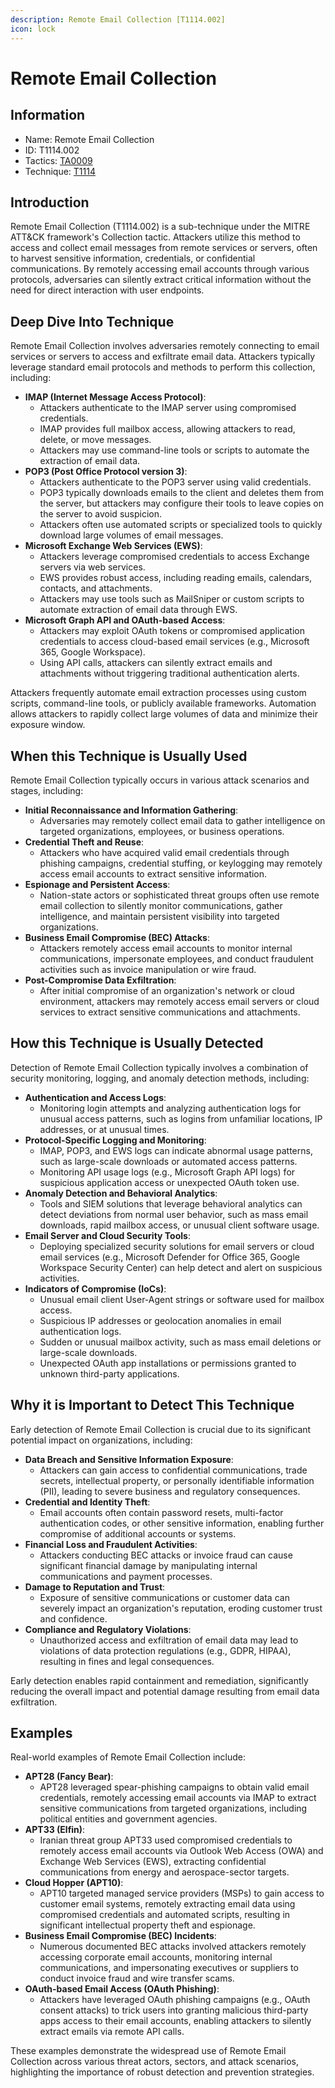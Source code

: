 ```yaml
---
description: Remote Email Collection [T1114.002]
icon: lock
---
```


# Remote Email Collection

## Information

* Name: Remote Email Collection
* ID: T1114.002
* Tactics: [TA0009](../)
* Technique: [T1114](./)

## Introduction

Remote Email Collection (T1114.002) is a sub-technique under the MITRE ATT\&CK framework's Collection tactic. Attackers utilize this method to access and collect email messages from remote services or servers, often to harvest sensitive information, credentials, or confidential communications. By remotely accessing email accounts through various protocols, adversaries can silently extract critical information without the need for direct interaction with user endpoints.

## Deep Dive Into Technique

Remote Email Collection involves adversaries remotely connecting to email services or servers to access and exfiltrate email data. Attackers typically leverage standard email protocols and methods to perform this collection, including:

* **IMAP (Internet Message Access Protocol)**:
  * Attackers authenticate to the IMAP server using compromised credentials.
  * IMAP provides full mailbox access, allowing attackers to read, delete, or move messages.
  * Attackers may use command-line tools or scripts to automate the extraction of email data.
* **POP3 (Post Office Protocol version 3)**:
  * Attackers authenticate to the POP3 server using valid credentials.
  * POP3 typically downloads emails to the client and deletes them from the server, but attackers may configure their tools to leave copies on the server to avoid suspicion.
  * Attackers often use automated scripts or specialized tools to quickly download large volumes of email messages.
* **Microsoft Exchange Web Services (EWS)**:
  * Attackers leverage compromised credentials to access Exchange servers via web services.
  * EWS provides robust access, including reading emails, calendars, contacts, and attachments.
  * Attackers may use tools such as MailSniper or custom scripts to automate extraction of email data through EWS.
* **Microsoft Graph API and OAuth-based Access**:
  * Attackers may exploit OAuth tokens or compromised application credentials to access cloud-based email services (e.g., Microsoft 365, Google Workspace).
  * Using API calls, attackers can silently extract emails and attachments without triggering traditional authentication alerts.

Attackers frequently automate email extraction processes using custom scripts, command-line tools, or publicly available frameworks. Automation allows attackers to rapidly collect large volumes of data and minimize their exposure window.

## When this Technique is Usually Used

Remote Email Collection typically occurs in various attack scenarios and stages, including:

* **Initial Reconnaissance and Information Gathering**:
  * Adversaries may remotely collect email data to gather intelligence on targeted organizations, employees, or business operations.
* **Credential Theft and Reuse**:
  * Attackers who have acquired valid email credentials through phishing campaigns, credential stuffing, or keylogging may remotely access email accounts to extract sensitive information.
* **Espionage and Persistent Access**:
  * Nation-state actors or sophisticated threat groups often use remote email collection to silently monitor communications, gather intelligence, and maintain persistent visibility into targeted organizations.
* **Business Email Compromise (BEC) Attacks**:
  * Attackers remotely access email accounts to monitor internal communications, impersonate employees, and conduct fraudulent activities such as invoice manipulation or wire fraud.
* **Post-Compromise Data Exfiltration**:
  * After initial compromise of an organization's network or cloud environment, attackers may remotely access email servers or cloud services to extract sensitive communications and attachments.

## How this Technique is Usually Detected

Detection of Remote Email Collection typically involves a combination of security monitoring, logging, and anomaly detection methods, including:

* **Authentication and Access Logs**:
  * Monitoring login attempts and analyzing authentication logs for unusual access patterns, such as logins from unfamiliar locations, IP addresses, or at unusual times.
* **Protocol-Specific Logging and Monitoring**:
  * IMAP, POP3, and EWS logs can indicate abnormal usage patterns, such as large-scale downloads or automated access patterns.
  * Monitoring API usage logs (e.g., Microsoft Graph API logs) for suspicious application access or unexpected OAuth token use.
* **Anomaly Detection and Behavioral Analytics**:
  * Tools and SIEM solutions that leverage behavioral analytics can detect deviations from normal user behavior, such as mass email downloads, rapid mailbox access, or unusual client software usage.
* **Email Server and Cloud Security Tools**:
  * Deploying specialized security solutions for email servers or cloud email services (e.g., Microsoft Defender for Office 365, Google Workspace Security Center) can help detect and alert on suspicious activities.
* **Indicators of Compromise (IoCs)**:
  * Unusual email client User-Agent strings or software used for mailbox access.
  * Suspicious IP addresses or geolocation anomalies in email authentication logs.
  * Sudden or unusual mailbox activity, such as mass email deletions or large-scale downloads.
  * Unexpected OAuth app installations or permissions granted to unknown third-party applications.

## Why it is Important to Detect This Technique

Early detection of Remote Email Collection is crucial due to its significant potential impact on organizations, including:

* **Data Breach and Sensitive Information Exposure**:
  * Attackers can gain access to confidential communications, trade secrets, intellectual property, or personally identifiable information (PII), leading to severe business and regulatory consequences.
* **Credential and Identity Theft**:
  * Email accounts often contain password resets, multi-factor authentication codes, or other sensitive information, enabling further compromise of additional accounts or systems.
* **Financial Loss and Fraudulent Activities**:
  * Attackers conducting BEC attacks or invoice fraud can cause significant financial damage by manipulating internal communications and payment processes.
* **Damage to Reputation and Trust**:
  * Exposure of sensitive communications or customer data can severely impact an organization's reputation, eroding customer trust and confidence.
* **Compliance and Regulatory Violations**:
  * Unauthorized access and exfiltration of email data may lead to violations of data protection regulations (e.g., GDPR, HIPAA), resulting in fines and legal consequences.

Early detection enables rapid containment and remediation, significantly reducing the overall impact and potential damage resulting from email data exfiltration.

## Examples

Real-world examples of Remote Email Collection include:

* **APT28 (Fancy Bear)**:
  * APT28 leveraged spear-phishing campaigns to obtain valid email credentials, remotely accessing email accounts via IMAP to extract sensitive communications from targeted organizations, including political entities and government agencies.
* **APT33 (Elfin)**:
  * Iranian threat group APT33 used compromised credentials to remotely access email accounts via Outlook Web Access (OWA) and Exchange Web Services (EWS), extracting confidential communications from energy and aerospace-sector targets.
* **Cloud Hopper (APT10)**:
  * APT10 targeted managed service providers (MSPs) to gain access to customer email systems, remotely extracting email data using compromised credentials and automated scripts, resulting in significant intellectual property theft and espionage.
* **Business Email Compromise (BEC) Incidents**:
  * Numerous documented BEC attacks involved attackers remotely accessing corporate email accounts, monitoring internal communications, and impersonating executives or suppliers to conduct invoice fraud and wire transfer scams.
* **OAuth-based Email Access (OAuth Phishing)**:
  * Attackers have leveraged OAuth phishing campaigns (e.g., OAuth consent attacks) to trick users into granting malicious third-party apps access to their email accounts, enabling attackers to silently extract emails via remote API calls.

These examples demonstrate the widespread use of Remote Email Collection across various threat actors, sectors, and attack scenarios, highlighting the importance of robust detection and prevention strategies.
